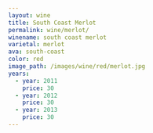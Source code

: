 ```yaml
---
layout: wine
title: South Coast Merlot
permalink: wine/merlot/
winename: south coast merlot
varietal: merlot
ava: south-coast
color: red
image_path: /images/wine/red/merlot.jpg
years:
  - year: 2011
    price: 30
  - year: 2012
    price: 30
  - year: 2013
    price: 30
---
```



